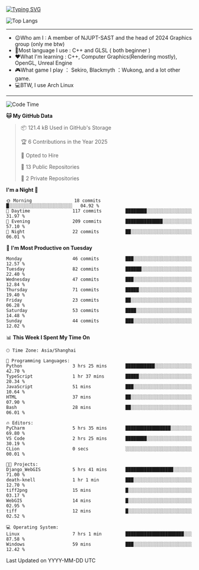 <a href="https://git.io/typing-svg">
  <img src="https://readme-typing-svg.demolab.com?font=Fira+Code&pause=1000&random=false&width=435&separator=%3D&lines=std%3A%3Aprintln(%22Hello,+world!%22);" alt="Typing SVG" />
</a>

![Top Langs](https://github-readme-stats.vercel.app/api/top-langs/?username=FOTH0626&theme=transparent)

---

- 😉Who am I : A member of NJUPT-SAST and the head of 2024 Graphics group (only me btw)
- 📖Most language I use : C++ and GLSL ( both beginner )
- ❤What I'm learning : C++, Computer Graphics(Rendering mostly), OpenGL, Unreal Engine
- 🎮What game I play ： Sekiro, Blackmyth ：Wukong, and a lot other game.
- 💻BTW, I use Arch Linux
---
<!--START_SECTION:waka-->
![Code Time](http://img.shields.io/badge/Code%20Time-67%20hrs%2053%20mins-blue)

**🐱 My GitHub Data** 

> 📦 121.4 kB Used in GitHub's Storage 
 > 
> 🏆 6 Contributions in the Year 2025
 > 
> 💼 Opted to Hire
 > 
> 📜 13 Public Repositories 
 > 
> 🔑 2 Private Repositories 
 > 
**I'm a Night 🦉** 

```text
🌞 Morning                18 commits          █░░░░░░░░░░░░░░░░░░░░░░░░   04.92 % 
🌆 Daytime                117 commits         ████████░░░░░░░░░░░░░░░░░   31.97 % 
🌃 Evening                209 commits         ██████████████░░░░░░░░░░░   57.10 % 
🌙 Night                  22 commits          ██░░░░░░░░░░░░░░░░░░░░░░░   06.01 % 
```
📅 **I'm Most Productive on Tuesday** 

```text
Monday                   46 commits          ███░░░░░░░░░░░░░░░░░░░░░░   12.57 % 
Tuesday                  82 commits          ██████░░░░░░░░░░░░░░░░░░░   22.40 % 
Wednesday                47 commits          ███░░░░░░░░░░░░░░░░░░░░░░   12.84 % 
Thursday                 71 commits          █████░░░░░░░░░░░░░░░░░░░░   19.40 % 
Friday                   23 commits          ██░░░░░░░░░░░░░░░░░░░░░░░   06.28 % 
Saturday                 53 commits          ████░░░░░░░░░░░░░░░░░░░░░   14.48 % 
Sunday                   44 commits          ███░░░░░░░░░░░░░░░░░░░░░░   12.02 % 
```


📊 **This Week I Spent My Time On** 

```text
🕑︎ Time Zone: Asia/Shanghai

💬 Programming Languages: 
Python                   3 hrs 25 mins       ███████████░░░░░░░░░░░░░░   42.70 % 
TypeScript               1 hr 37 mins        █████░░░░░░░░░░░░░░░░░░░░   20.34 % 
JavaScript               51 mins             ███░░░░░░░░░░░░░░░░░░░░░░   10.64 % 
HTML                     37 mins             ██░░░░░░░░░░░░░░░░░░░░░░░   07.90 % 
Bash                     28 mins             ██░░░░░░░░░░░░░░░░░░░░░░░   06.01 % 

🔥 Editors: 
PyCharm                  5 hrs 35 mins       █████████████████░░░░░░░░   69.80 % 
VS Code                  2 hrs 25 mins       ████████░░░░░░░░░░░░░░░░░   30.19 % 
CLion                    0 secs              ░░░░░░░░░░░░░░░░░░░░░░░░░   00.01 % 

🐱‍💻 Projects: 
Django_WebGIS            5 hrs 41 mins       ██████████████████░░░░░░░   71.00 % 
death-knell              1 hr 1 min          ███░░░░░░░░░░░░░░░░░░░░░░   12.70 % 
tiff2png                 15 mins             █░░░░░░░░░░░░░░░░░░░░░░░░   03.17 % 
WebGIS                   14 mins             █░░░░░░░░░░░░░░░░░░░░░░░░   02.95 % 
tiff                     12 mins             █░░░░░░░░░░░░░░░░░░░░░░░░   02.52 % 

💻 Operating System: 
Linux                    7 hrs 1 min         ██████████████████████░░░   87.58 % 
Windows                  59 mins             ███░░░░░░░░░░░░░░░░░░░░░░   12.42 % 
```


 Last Updated on YYYY-MM-DD UTC
<!--END_SECTION:waka-->

